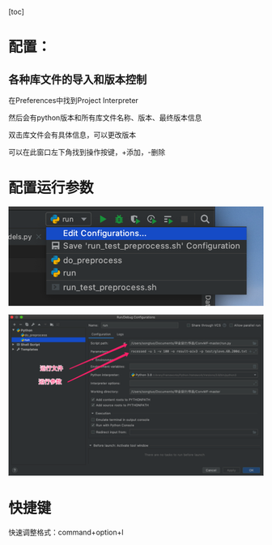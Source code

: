 [toc]

# 配置：

## 各种库文件的导入和版本控制

在Preferences中找到Project Interpreter

然后会有python版本和所有库文件名称、版本、最终版本信息

双击库文件会有具体信息，可以更改版本

可以在此窗口左下角找到操作按键，+添加，-删除

# 配置运行参数

![image-20200417093044665](assets/image-20200417093044665.png)



![image-20200417093317533](assets/image-20200417093317533.png)



# 快捷键

快速调整格式：command+option+l

